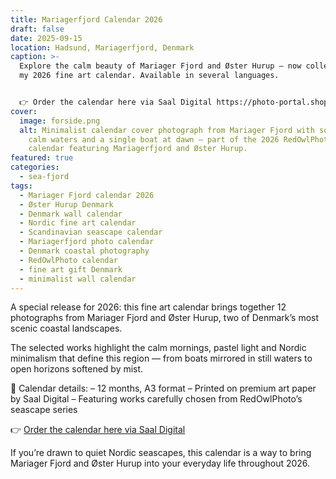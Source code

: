 ```yaml
---
title: Mariagerfjord Calendar 2026
draft: false
date: 2025-09-15
location: Hadsund, Mariagerfjord, Denmark
caption: >-
  Explore the calm beauty of Mariager Fjord and Øster Hurup — now collected in
  my 2026 fine art calendar. Available in several languages.


  👉 Order the calendar here via Saal Digital https://photo-portal.shop/profiles/Allan-Andersen
cover:
  image: forside.png
  alt: Minimalist calendar cover photograph from Mariager Fjord with soft mist,
    calm waters and a single boat at dawn — part of the 2026 RedOwlPhoto
    calendar featuring Mariagerfjord and Øster Hurup.
featured: true
categories:
  - sea-fjord
tags:
  - Mariager Fjord calendar 2026
  - Øster Hurup Denmark
  - Denmark wall calendar
  - Nordic fine art calendar
  - Scandinavian seascape calendar
  - Mariagerfjord photo calendar
  - Denmark coastal photography
  - RedOwlPhoto calendar
  - fine art gift Denmark
  - minimalist wall calendar
---
```

A special release for 2026:
this fine art calendar brings together 12 photographs from Mariager Fjord and Øster Hurup, two of Denmark’s most scenic coastal landscapes.

The selected works highlight the calm mornings, pastel light and Nordic minimalism that define this region — from boats mirrored in still waters to open horizons softened by mist.

📅 Calendar details:
– 12 months, A3 format
– Printed on premium art paper by Saal Digital
– Featuring works carefully chosen from RedOwlPhoto’s seascape series

👉 [Order the calendar here via Saal Digital](https://photo-portal.shop/profiles/Allan-Andersen)

If you’re drawn to quiet Nordic seascapes, this calendar is a way to bring Mariager Fjord and Øster Hurup into your everyday life throughout 2026.
<!--more-->
